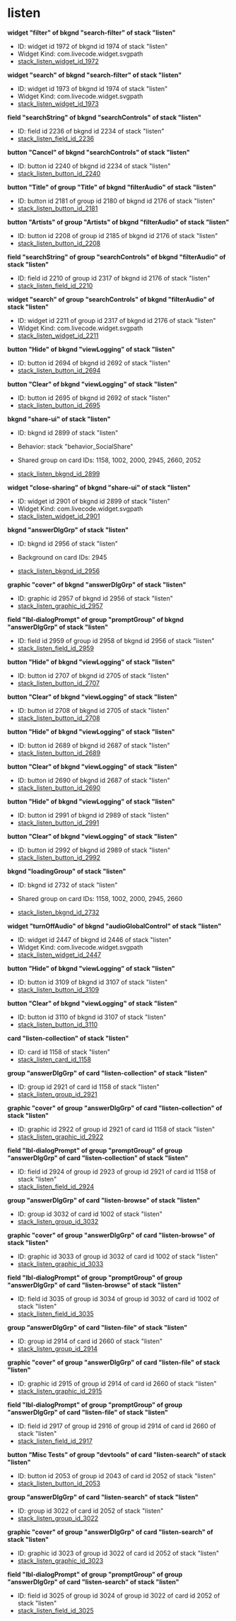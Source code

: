 # listen
**widget "filter" of bkgnd "search-filter" of stack "listen"**
* ID: widget id 1972 of bkgnd id 1974 of stack "listen"
* Widget Kind: com.livecode.widget.svgpath
* [stack_listen_widget_id_1972](./../../ScriptTracker/modules/listen_Scripts/stack_listen_widget_id_1972.livecodescript)

**widget "search" of bkgnd "search-filter" of stack "listen"**
* ID: widget id 1973 of bkgnd id 1974 of stack "listen"
* Widget Kind: com.livecode.widget.svgpath
* [stack_listen_widget_id_1973](./../../ScriptTracker/modules/listen_Scripts/stack_listen_widget_id_1973.livecodescript)

**field "searchString" of bkgnd "searchControls" of stack "listen"**
* ID: field id 2236 of bkgnd id 2234 of stack "listen"
* [stack_listen_field_id_2236](./../../ScriptTracker/modules/listen_Scripts/stack_listen_field_id_2236.livecodescript)

**button "Cancel" of bkgnd "searchControls" of stack "listen"**
* ID: button id 2240 of bkgnd id 2234 of stack "listen"
* [stack_listen_button_id_2240](./../../ScriptTracker/modules/listen_Scripts/stack_listen_button_id_2240.livecodescript)

**button "Title" of group "Title" of bkgnd "filterAudio" of stack "listen"**
* ID: button id 2181 of group id 2180 of bkgnd id 2176 of stack "listen"
* [stack_listen_button_id_2181](./../../ScriptTracker/modules/listen_Scripts/stack_listen_button_id_2181.livecodescript)

**button "Artists" of group "Artists" of bkgnd "filterAudio" of stack "listen"**
* ID: button id 2208 of group id 2185 of bkgnd id 2176 of stack "listen"
* [stack_listen_button_id_2208](./../../ScriptTracker/modules/listen_Scripts/stack_listen_button_id_2208.livecodescript)

**field "searchString" of group "searchControls" of bkgnd "filterAudio" of stack "listen"**
* ID: field id 2210 of group id 2317 of bkgnd id 2176 of stack "listen"
* [stack_listen_field_id_2210](./../../ScriptTracker/modules/listen_Scripts/stack_listen_field_id_2210.livecodescript)

**widget "search" of group "searchControls" of bkgnd "filterAudio" of stack "listen"**
* ID: widget id 2211 of group id 2317 of bkgnd id 2176 of stack "listen"
* Widget Kind: com.livecode.widget.svgpath
* [stack_listen_widget_id_2211](./../../ScriptTracker/modules/listen_Scripts/stack_listen_widget_id_2211.livecodescript)

**button "Hide" of bkgnd "viewLogging" of stack "listen"**
* ID: button id 2694 of bkgnd id 2692 of stack "listen"
* [stack_listen_button_id_2694](./../../ScriptTracker/modules/listen_Scripts/stack_listen_button_id_2694.livecodescript)

**button "Clear" of bkgnd "viewLogging" of stack "listen"**
* ID: button id 2695 of bkgnd id 2692 of stack "listen"
* [stack_listen_button_id_2695](./../../ScriptTracker/modules/listen_Scripts/stack_listen_button_id_2695.livecodescript)

**bkgnd "share-ui" of stack "listen"**
* ID: bkgnd id 2899 of stack "listen"
* Behavior: stack "behavior_SocialShare"

* Shared group on card IDs: 1158, 1002, 2000, 2945, 2660, 2052
* [stack_listen_bkgnd_id_2899](./../../ScriptTracker/modules/listen_Scripts/stack_listen_bkgnd_id_2899.livecodescript)

**widget "close-sharing" of bkgnd "share-ui" of stack "listen"**
* ID: widget id 2901 of bkgnd id 2899 of stack "listen"
* Widget Kind: com.livecode.widget.svgpath
* [stack_listen_widget_id_2901](./../../ScriptTracker/modules/listen_Scripts/stack_listen_widget_id_2901.livecodescript)

**bkgnd "answerDlgGrp" of stack "listen"**
* ID: bkgnd id 2956 of stack "listen"

* Background on card IDs: 2945
* [stack_listen_bkgnd_id_2956](./../../ScriptTracker/modules/listen_Scripts/stack_listen_bkgnd_id_2956.livecodescript)

**graphic "cover" of bkgnd "answerDlgGrp" of stack "listen"**
* ID: graphic id 2957 of bkgnd id 2956 of stack "listen"
* [stack_listen_graphic_id_2957](./../../ScriptTracker/modules/listen_Scripts/stack_listen_graphic_id_2957.livecodescript)

**field "lbl-dialogPrompt" of group "promptGroup" of bkgnd "answerDlgGrp" of stack "listen"**
* ID: field id 2959 of group id 2958 of bkgnd id 2956 of stack "listen"
* [stack_listen_field_id_2959](./../../ScriptTracker/modules/listen_Scripts/stack_listen_field_id_2959.livecodescript)

**button "Hide" of bkgnd "viewLogging" of stack "listen"**
* ID: button id 2707 of bkgnd id 2705 of stack "listen"
* [stack_listen_button_id_2707](./../../ScriptTracker/modules/listen_Scripts/stack_listen_button_id_2707.livecodescript)

**button "Clear" of bkgnd "viewLogging" of stack "listen"**
* ID: button id 2708 of bkgnd id 2705 of stack "listen"
* [stack_listen_button_id_2708](./../../ScriptTracker/modules/listen_Scripts/stack_listen_button_id_2708.livecodescript)

**button "Hide" of bkgnd "viewLogging" of stack "listen"**
* ID: button id 2689 of bkgnd id 2687 of stack "listen"
* [stack_listen_button_id_2689](./../../ScriptTracker/modules/listen_Scripts/stack_listen_button_id_2689.livecodescript)

**button "Clear" of bkgnd "viewLogging" of stack "listen"**
* ID: button id 2690 of bkgnd id 2687 of stack "listen"
* [stack_listen_button_id_2690](./../../ScriptTracker/modules/listen_Scripts/stack_listen_button_id_2690.livecodescript)

**button "Hide" of bkgnd "viewLogging" of stack "listen"**
* ID: button id 2991 of bkgnd id 2989 of stack "listen"
* [stack_listen_button_id_2991](./../../ScriptTracker/modules/listen_Scripts/stack_listen_button_id_2991.livecodescript)

**button "Clear" of bkgnd "viewLogging" of stack "listen"**
* ID: button id 2992 of bkgnd id 2989 of stack "listen"
* [stack_listen_button_id_2992](./../../ScriptTracker/modules/listen_Scripts/stack_listen_button_id_2992.livecodescript)

**bkgnd "loadingGroup" of stack "listen"**
* ID: bkgnd id 2732 of stack "listen"

* Shared group on card IDs: 1158, 1002, 2000, 2945, 2660
* [stack_listen_bkgnd_id_2732](./../../ScriptTracker/modules/listen_Scripts/stack_listen_bkgnd_id_2732.livecodescript)

**widget "turnOffAudio" of bkgnd "audioGlobalControl" of stack "listen"**
* ID: widget id 2447 of bkgnd id 2446 of stack "listen"
* Widget Kind: com.livecode.widget.svgpath
* [stack_listen_widget_id_2447](./../../ScriptTracker/modules/listen_Scripts/stack_listen_widget_id_2447.livecodescript)

**button "Hide" of bkgnd "viewLogging" of stack "listen"**
* ID: button id 3109 of bkgnd id 3107 of stack "listen"
* [stack_listen_button_id_3109](./../../ScriptTracker/modules/listen_Scripts/stack_listen_button_id_3109.livecodescript)

**button "Clear" of bkgnd "viewLogging" of stack "listen"**
* ID: button id 3110 of bkgnd id 3107 of stack "listen"
* [stack_listen_button_id_3110](./../../ScriptTracker/modules/listen_Scripts/stack_listen_button_id_3110.livecodescript)

**card "listen-collection" of stack "listen"**
* ID: card id 1158 of stack "listen"
* [stack_listen_card_id_1158](./../../ScriptTracker/modules/listen_Scripts/stack_listen_card_id_1158.livecodescript)

**group "answerDlgGrp" of card "listen-collection" of stack "listen"**
* ID: group id 2921 of card id 1158 of stack "listen"
* [stack_listen_group_id_2921](./../../ScriptTracker/modules/listen_Scripts/stack_listen_group_id_2921.livecodescript)

**graphic "cover" of group "answerDlgGrp" of card "listen-collection" of stack "listen"**
* ID: graphic id 2922 of group id 2921 of card id 1158 of stack "listen"
* [stack_listen_graphic_id_2922](./../../ScriptTracker/modules/listen_Scripts/stack_listen_graphic_id_2922.livecodescript)

**field "lbl-dialogPrompt" of group "promptGroup" of group "answerDlgGrp" of card "listen-collection" of stack "listen"**
* ID: field id 2924 of group id 2923 of group id 2921 of card id 1158 of stack "listen"
* [stack_listen_field_id_2924](./../../ScriptTracker/modules/listen_Scripts/stack_listen_field_id_2924.livecodescript)

**group "answerDlgGrp" of card "listen-browse" of stack "listen"**
* ID: group id 3032 of card id 1002 of stack "listen"
* [stack_listen_group_id_3032](./../../ScriptTracker/modules/listen_Scripts/stack_listen_group_id_3032.livecodescript)

**graphic "cover" of group "answerDlgGrp" of card "listen-browse" of stack "listen"**
* ID: graphic id 3033 of group id 3032 of card id 1002 of stack "listen"
* [stack_listen_graphic_id_3033](./../../ScriptTracker/modules/listen_Scripts/stack_listen_graphic_id_3033.livecodescript)

**field "lbl-dialogPrompt" of group "promptGroup" of group "answerDlgGrp" of card "listen-browse" of stack "listen"**
* ID: field id 3035 of group id 3034 of group id 3032 of card id 1002 of stack "listen"
* [stack_listen_field_id_3035](./../../ScriptTracker/modules/listen_Scripts/stack_listen_field_id_3035.livecodescript)

**group "answerDlgGrp" of card "listen-file" of stack "listen"**
* ID: group id 2914 of card id 2660 of stack "listen"
* [stack_listen_group_id_2914](./../../ScriptTracker/modules/listen_Scripts/stack_listen_group_id_2914.livecodescript)

**graphic "cover" of group "answerDlgGrp" of card "listen-file" of stack "listen"**
* ID: graphic id 2915 of group id 2914 of card id 2660 of stack "listen"
* [stack_listen_graphic_id_2915](./../../ScriptTracker/modules/listen_Scripts/stack_listen_graphic_id_2915.livecodescript)

**field "lbl-dialogPrompt" of group "promptGroup" of group "answerDlgGrp" of card "listen-file" of stack "listen"**
* ID: field id 2917 of group id 2916 of group id 2914 of card id 2660 of stack "listen"
* [stack_listen_field_id_2917](./../../ScriptTracker/modules/listen_Scripts/stack_listen_field_id_2917.livecodescript)

**button "Misc Tests" of group "devtools" of card "listen-search" of stack "listen"**
* ID: button id 2053 of group id 2043 of card id 2052 of stack "listen"
* [stack_listen_button_id_2053](./../../ScriptTracker/modules/listen_Scripts/stack_listen_button_id_2053.livecodescript)

**group "answerDlgGrp" of card "listen-search" of stack "listen"**
* ID: group id 3022 of card id 2052 of stack "listen"
* [stack_listen_group_id_3022](./../../ScriptTracker/modules/listen_Scripts/stack_listen_group_id_3022.livecodescript)

**graphic "cover" of group "answerDlgGrp" of card "listen-search" of stack "listen"**
* ID: graphic id 3023 of group id 3022 of card id 2052 of stack "listen"
* [stack_listen_graphic_id_3023](./../../ScriptTracker/modules/listen_Scripts/stack_listen_graphic_id_3023.livecodescript)

**field "lbl-dialogPrompt" of group "promptGroup" of group "answerDlgGrp" of card "listen-search" of stack "listen"**
* ID: field id 3025 of group id 3024 of group id 3022 of card id 2052 of stack "listen"
* [stack_listen_field_id_3025](./../../ScriptTracker/modules/listen_Scripts/stack_listen_field_id_3025.livecodescript)

